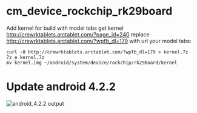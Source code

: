cm_device_rockchip_rk29board
=================================
Add kernel for build with model tabs 
get kernel http://crewrktablets.arctablet.com/?page_id=240
replace http://crewrktablets.arctablet.com/?wpfb_dl=179 with url your model tabs:

    curl -0 http://crewrktablets.arctablet.com/?wpfb_dl=179 > kernel.7z
    7z e kernel.7z
    mv kernel.img ~/android/system/device/rockchip/rk29board/kernel

Update android 4.2.2
=================================

![android_4.2.2 output](http://img15.hostingpics.net/pics/586024Screenshotfrom20130213132553.png)
